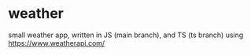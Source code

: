 # weather
small weather app, written in JS (main branch), and TS (ts branch)
using https://www.weatherapi.com/

